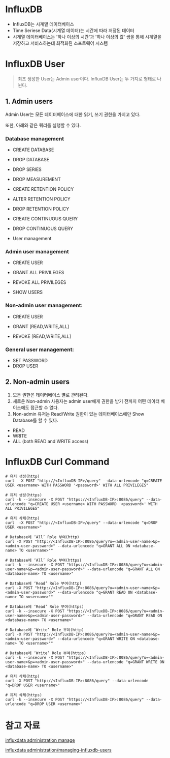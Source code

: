 # InfluxDB
* InfluxDB는 시계열 데이터베이스
* Time Seriese Data(시계열 데이터)는 시간에 따라 저장된 데이터
* 시계열 데이터베이스는 '하나 이상의 시간'과 '하나 이상의 값' 쌍을 통해 시계열을 저장하고 서비스하는데 최적화된 소프트웨어 시스템


# InfluxDB User
> 최초 생성한 User는 Admin user이다.
> InfluxDB User는 두 가지로 형태로 나뉜다.

## 1. Admin users
Admin User는 모든 데이터베이스에 대한 읽기, 쓰기 권한을 가지고 있다.

또한, 아래와 같은 쿼리를 실행할 수 있다.

### Database management
* CREATE DATABASE

* DROP DATABASE

* DROP SERIES

* DROP MEASUREMENT

* CREATE RETENTION POLICY

* ALTER RETENTION POLICY

* DROP RETENTION POLICY

* CREATE CONTINUOUS QUERY

* DROP CONTINUOUS QUERY

* User management

### Admin user management
* CREATE USER

* GRANT ALL PRIVILEGES

* REVOKE ALL PRIVILEGES

* SHOW USERS

### Non-admin user management:
* CREATE USER

* GRANT [READ,WRITE,ALL]

* REVOKE [READ,WRITE,ALL]

### General user management:
* SET PASSWORD
* DROP USER



## 2. Non-admin users
1. 모든 권한은 데이터베이스 별로 관리된다.
2. 새로운 Non-admin 사용자는 admin user에게 권한을 받기 전까지 어떤 데이터 베이스에도 접근할 수 없다.
3. Non-admin 유저는 Read/Write 권한이 있는 데이터베이스에만 Show Database를 할 수 있다.

* READ
* WRITE
* ALL (both READ and WRITE access)


# InfluxDB Curl Command
```
# 유저 생성(http)
curl  -X POST "http://<InfluxDB-IP>/query" --data-urlencode "q=CREATE USER <username> WITH PASSWORD '<password>' WITH ALL PRIVILEGES"

# 유저 생성(https)
curl -k --insecure -X POST "https://<InfluxDB-IP>:8086/query" --data-urlencode "q=CREATE USER <username> WITH PASSWORD '<password>' WITH ALL PRIVILEGES"

# 유저 삭제(http)
curl  -X POST "http://<InfluxDB-IP>/query" --data-urlencode "q=DROP USER <username>"

# Database에 ‘All’ Role 부여(http)
curl -X POST "http://<InfluxDB-IP>:8086/query?u=<admin-user-name>&p=<admin-user-password>" --data-urlencode "q=GRANT ALL ON <database-name> TO <username>""

# Database에 ‘All’ Role 부여(https)
curl -k --insecure -X POST "https://<InfluxDB-IP>:8086/query?u=<admin-user-name>&p=<admin-user-password>" --data-urlencode "q=GRANT ALL ON <database-name> TO <username>"

# Database에 ‘Read’ Role 부여(http)
curl -X POST "http://<InfluxDB-IP>:8086/query?u=<admin-user-name>&p=<admin-user-password>" --data-urlencode "q=GRANT READ ON <database-name> TO <username>""

# Database에 ‘Read’ Role 부여(https)
curl -k --insecure -X POST "https://<InfluxDB-IP>:8086/query?u=<admin-user-name>&p=<admin-user-password>" --data-urlencode "q=GRANT READ ON <database-name> TO <username>"

# Database에 ‘Write’ Role 부여(http)
curl -X POST "http://<InfluxDB-IP>:8086/query?u=<admin-user-name>&p=<admin-user-password>" --data-urlencode "q=GRANT WRITE ON <database-name> TO <username>""

# Database에 ‘Write’ Role 부여(https)
curl -k --insecure -X POST "https://<InfluxDB-IP>:8086/query?u=<admin-user-name>&p=<admin-user-password>" --data-urlencode "q=GRANT WRITE ON <database-name> TO <username>"

# 유저 삭제(http)
curl -X POST "http://<InfluxDB-IP>:8086/query" --data-urlencode "q=DROP USER <username>"

# 유저 삭제(https)
curl -k --insecure -X POST "https://<InfluxDB-IP>:8086/query" --data-urlencode "q=DROP USER <username>"
```

# 참고 자료
[influxdata administration manage](https://docs.influxdata.com/enterprise_influxdb/v1.10/administration/manage/users-and-permissions/introduction-to-auth/)

[influxdata administration/managing-influxdb-users](https://docs.influxdata.com/chronograf/v1.10/administration/managing-influxdb-users/)
